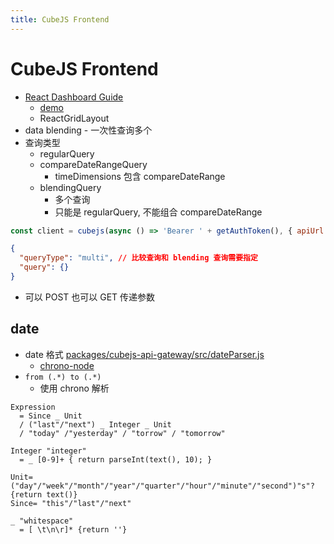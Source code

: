 ```yaml
---
title: CubeJS Frontend
---
```


# CubeJS Frontend

- [React Dashboard Guide](https://react-dashboard.cube.dev/)
  - [demo](https://react-dashboard-demo.cube.dev/)
  - ReactGridLayout
- data blending - 一次性查询多个
- 查询类型
  - regularQuery
  - compareDateRangeQuery
    - timeDimensions 包含 compareDateRange
  - blendingQuery
    - 多个查询
    - 只能是 regularQuery, 不能组合 compareDateRange

```js
const client = cubejs(async () => 'Bearer ' + getAuthToken(), { apiUrl: 'http://localhost:4000/cubejs-api/v1' });
```

```json title="query"
{
  "queryType": "multi", // 比较查询和 blending 查询需要指定
  "query": {}
}
```

- 可以 POST 也可以 GET 传递参数

## date
- date 格式 [packages/cubejs-api-gateway/src/dateParser.js](https://github.com/cube-js/cube.js/blob/master/packages/cubejs-api-gateway/src/dateParser.js)
  - [chrono-node](http://github.com/wanasit/chrono)
- `from (.*) to (.*)`
  - 使用 chrono 解析

```pegjs
Expression
  = Since _ Unit
  / ("last"/"next") _ Integer _ Unit
  / "today" /"yesterday" / "torrow" / "tomorrow"

Integer "integer"
  = _ [0-9]+ { return parseInt(text(), 10); }

Unit= ("day"/"week"/"month"/"year"/"quarter"/"hour"/"minute"/"second")"s"? {return text()}
Since= "this"/"last"/"next"

_ "whitespace"
  = [ \t\n\r]* {return ''}
```
